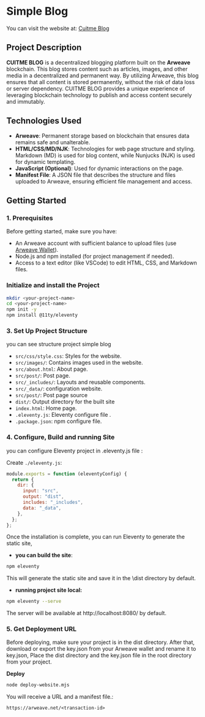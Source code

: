# Simple Blog

You can visit the website at:
[Cuitme Blog](https://arweave.developerdao.com/Xp9eyF9QwKVwuRTMxO65KmbWCnoSS6_jbx9GjD3bNTw)

## Project Description

**CUITME BLOG** is a decentralized blogging platform built on the **Arweave** blockchain. This blog stores content such as articles, images, and other media in a decentralized and permanent way. By utilizing Arweave, this blog ensures that all content is stored permanently, without the risk of data loss or server dependency. CUITME BLOG provides a unique experience of leveraging blockchain technology to publish and access content securely and immutably.

## Technologies Used

- **Arweave**: Permanent storage based on blockchain that ensures data remains safe and unalterable.
- **HTML/CSS/MD/NJK**: Technologies for web page structure and styling. Markdown (MD) is used for blog content, while Nunjucks (NJK) is used for dynamic templating.
- **JavaScript (Optional)**: Used for dynamic interactions on the page.
- **Manifest File**: A JSON file that describes the structure and files uploaded to Arweave, ensuring efficient file management and access.

## Getting Started

### 1. Prerequisites

Before getting started, make sure you have:

- An Arweave account with sufficient balance to upload files (use [Arweave Wallet](https://www.arweave.org/)).
- Node.js and npm installed (for project management if needed).
- Access to a text editor (like VSCode) to edit HTML, CSS, and Markdown files.

### Initialize and install the Project

```bash
mkdir <your-project-name>
cd <your-project-name>
npm init -y
npm install @11ty/eleventy
```

### 3. Set Up Project Structure

you can see structure project simple blog

- `src/css/style.css`: Styles for the website.
- `src/images/`: Contains images used in the website.
- `src/about.html`: About page.
- `src/post/`: Post page.
- `src/_includes/`: Layouts and reusable components.
- `src/_data/`: configuration website.
- `src/post/`: Post page source
- `dist/`: Output directory for the built site
- `index.html`: Home page.
- `.eleventy.js`: Eleventy configure file .
- `.package.json`: npm configure file.

### 4. Configure, Build and running Site

you can configure Eleventy project in .eleventy.js file :

Create `./eleventy.js`:

```javascript
module.exports = function (eleventyConfig) {
  return {
    dir: {
      input: "src",
      output: "dist",
      includes: "_includes",
      data: "_data",
    },
  };
};
```

Once the installation is complete, you can run Eleventy to generate the static site,

- **you can build the site**:

```bash
npm eleventy
```

This will generate the static site and save it in the \dist directory by default.

- **running project site local:**

```bash
npm eleventy --serve
```

The server will be available at http://localhost:8080/ by default.

### 5. Get Deployment URL

Before deploying, make sure your project is in the dist directory. After that, download or export the key.json from your Arweave wallet and rename it to key.json, Place the dist directory and the key.json file in the root directory from your project.

**Deploy**

```bash
node deploy-website.mjs
```

You will receive a URL and a manifest file.:

```arduino
https://arweave.net/<transaction-id>
```
